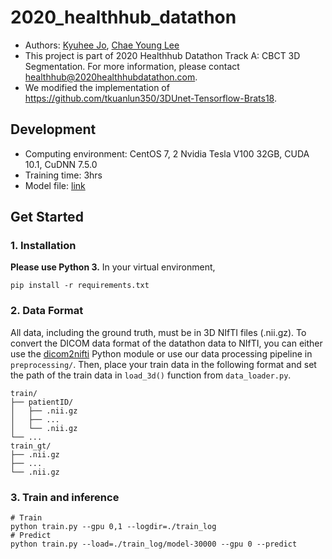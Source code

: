 # 2020_healthhub_datathon
- Authors: [Kyuhee Jo](kyuhee0622@gmail.com), [Chae Young Lee](cylee7133@gmail.com)
- This project is part of 2020 Healthhub Datathon Track A: CBCT 3D Segmentation. For more information, please contact healthhub@2020healthhubdatathon.com.
- We modified the implementation of https://github.com/tkuanlun350/3DUnet-Tensorflow-Brats18.

## Development
- Computing environment: CentOS 7, 2 Nvidia Tesla V100 32GB, CUDA 10.1, CuDNN 7.5.0
- Training time: 3hrs
- Model file: [link](https://drive.google.com/file/d/1CMKKRj-dBMHkZ7u1FgbJUC8aT31eBjGV/view?usp=sharing)

## Get Started

### 1. Installation

**Please use Python 3.** In your virtual environment,
```
pip install -r requirements.txt
```

### 2. Data Format
All data, including the ground truth, must be in 3D NIfTI files (.nii.gz). To convert the DICOM data format of the datathon data to NIfTI, you can either use the [dicom2nifti](https://pypi.org/project/dicom2nifti/) Python module or use our data processing pipeline in `preprocessing/`. Then, place your train data in the following format and set the path of the train data in `load_3d()` function from `data_loader.py`.
```
train/
├── patientID/
│   ├── .nii.gz
│   ├── ...
│   └── .nii.gz
└── ...
train_gt/
├── .nii.gz
├── ...
└── .nii.gz
```


### 3. Train and inference
```
# Train
python train.py --gpu 0,1 --logdir=./train_log
# Predict
python train.py --load=./train_log/model-30000 --gpu 0 --predict
```
